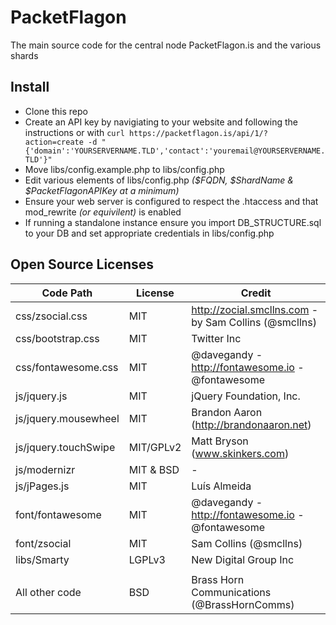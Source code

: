 PacketFlagon
============

The main source code for the central node PacketFlagon.is and the various shards

Install
---------------
* Clone this repo
* Create an API key by navigiating to your website and following the instructions or with ```curl https://packetflagon.is/api/1/?action=create -d "{'domain':'YOURSERVERNAME.TLD','contact':'youremail@YOURSERVERNAME.TLD'}"```
* Move libs/config.example.php to libs/config.php
* Edit various elements of libs/config.php _($FQDN, $ShardName & $PacketFlagonAPIKey at a minimum)_
* Ensure your web server is configured to respect the .htaccess and that mod_rewrite _(or equivilent)_ is enabled
* If running a standalone instance ensure you import DB_STRUCTURE.sql to your DB and set appropriate credentials in libs/config.php

Open Source Licenses
----------
| Code Path		| License	| Credit |
|-----------------------|---------------|--------|
|css/zsocial.css	| MIT		| http://zocial.smcllns.com - by Sam Collins (@smcllns) |
|css/bootstrap.css	| MIT		| Twitter Inc |
|css/fontawesome.css	| MIT		| @davegandy - http://fontawesome.io - @fontawesome |
|js/jquery.js		| MIT		| jQuery Foundation, Inc. |
|js/jquery.mousewheel	| MIT		| Brandon Aaron (http://brandonaaron.net) |
|js/jquery.touchSwipe	| MIT/GPLv2	| Matt Bryson (www.skinkers.com) |
|js/modernizr		| MIT & BSD	| - |
|js/jPages.js		| MIT		| Luís Almeida |
|font/fontawesome	| MIT		| @davegandy - http://fontawesome.io - @fontawesome |
|font/zsocial		| MIT		| Sam Collins (@smcllns) |  
|libs/Smarty		| LGPLv3	| New Digital Group Inc |
|			| 		| | 
|All other code		| BSD		| Brass Horn Communications (@BrassHornComms) |
